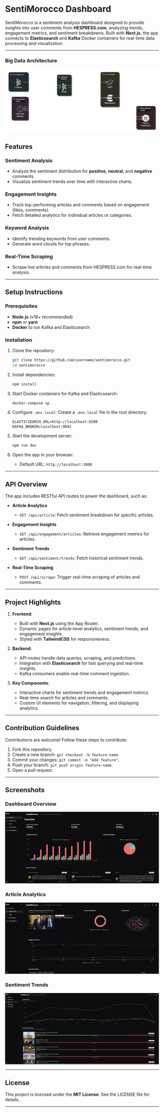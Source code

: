 # SentiMorocco Dashboard

SentiMorocco is a sentiment analysis dashboard designed to provide insights into user comments from **HESPRESS.com**, analyzing trends, engagement metrics, and sentiment breakdowns. Built with **Next.js**, the app connects to **Elasticsearch** and **Kafka** Docker containers for real-time data processing and visualization.

---

### **Big Data Architecture**

![Dashboard Overview](screenshots/bigdata-architecture.png)

## Features

### **Sentiment Analysis**

- Analyze the sentiment distribution for **positive**, **neutral**, and **negative** comments.
- Visualize sentiment trends over time with interactive charts.

### **Engagement Insights**

- Track top-performing articles and comments based on engagement (likes, comments).
- Fetch detailed analytics for individual articles or categories.

### **Keyword Analysis**

- Identify trending keywords from user comments.
- Generate word clouds for top phrases.

### **Real-Time Scraping**

- Scrape live articles and comments from HESPRESS.com for real-time analysis.

---

## Setup Instructions

### **Prerequisites**

- **Node.js** (v18+ recommended)
- **npm** or **yarn**
- **Docker** to run Kafka and Elasticsearch

### **Installation**

1. Clone the repository:

   ```bash
   git clone https://github.com/username/sentimorocco.git
   cd sentimorocco
   ```

2. Install dependencies:

   ```bash
   npm install
   ```

3. Start Docker containers for Kafka and Elasticsearch:

   ```bash
   docker-compose up
   ```

4. Configure `.env.local`:
   Create a `.env.local` file in the root directory:

   ```env
   ELASTICSEARCH_URL=http://localhost:9200
   KAFKA_BROKER=localhost:9092
   ```

5. Start the development server:

   ```bash
   npm run dev
   ```

6. Open the app in your browser:
   - Default URL: `http://localhost:3000`

---

## API Overview

The app includes RESTful API routes to power the dashboard, such as:

- **Article Analytics**
  - `GET /api/article`: Fetch sentiment breakdown for specific articles.
- **Engagement Insights**

  - `GET /api/engagement/articles`: Retrieve engagement metrics for articles.

- **Sentiment Trends**

  - `GET /api/sentiment/trends`: Fetch historical sentiment trends.

- **Real-Time Scraping**
  - `POST /api/scrape`: Trigger real-time scraping of articles and comments.

---

## Project Highlights

1. **Frontend**:

   - Built with **Next.js** using the App Router.
   - Dynamic pages for article-level analytics, sentiment trends, and engagement insights.
   - Styled with **TailwindCSS** for responsiveness.

2. **Backend**:

   - API routes handle data queries, scraping, and predictions.
   - Integration with **Elasticsearch** for fast querying and real-time insights.
   - Kafka consumers enable real-time comment ingestion.

3. **Key Components**:
   - Interactive charts for sentiment trends and engagement metrics.
   - Real-time search for articles and comments.
   - Custom UI elements for navigation, filtering, and displaying analytics.

---

## Contribution Guidelines

Contributions are welcome! Follow these steps to contribute:

1. Fork this repository.
2. Create a new branch: `git checkout -b feature-name`.
3. Commit your changes: `git commit -m "Add feature"`.
4. Push your branch: `git push origin feature-name`.
5. Open a pull request.

---

## Screenshots

### **Dashboard Overview**

![Dashboard Overview](screenshots/dashboard-overview.jpg)

### **Article Analytics**

![Article Analytics](screenshots/article-analytics.jpg)

### **Sentiment Trends**

![Sentiment Trends](screenshots/sentiment-trends.jpg)

---

## License

This project is licensed under the **MIT License**. See the LICENSE file for details.

---
